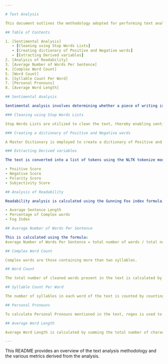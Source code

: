 ```yaml
---

# Text Analysis

This document outlines the methodology adopted for performing text analysis to derive sentimental opinion, sentiment scores, readability, passive words, personal pronouns, and more.

## Table of Contents

1. [Sentimental Analysis]
   - [Cleaning using Stop Words Lists]
   - [Creating dictionary of Positive and Negative words]
   - [Extracting Derived variables]
2. [Analysis of Readability]
3. [Average Number of Words Per Sentence]
4. [Complex Word Count]
5. [Word Count]
6. [Syllable Count Per Word]
7. [Personal Pronouns]
8. [Average Word Length]

## Sentimental Analysis

Sentimental analysis involves determining whether a piece of writing is positive, negative, or neutral. The algorithm designed for financial texts consists of the following steps:

### Cleaning using Stop Words Lists

Stop Words Lists are utilized to clean the text, thereby enabling sentiment analysis by excluding the words found in the Stop Words List.

### Creating a dictionary of Positive and Negative words

A Master Dictionary is employed to create a dictionary of Positive and Negative words. Only words not found in the Stop Words Lists are added to the dictionary.

### Extracting Derived variables

The text is converted into a list of tokens using the NLTK tokenize module, which are then used to calculate the following variables:

- Positive Score
- Negative Score
- Polarity Score
- Subjectivity Score

## Analysis of Readability

Readability analysis is calculated using the Gunning Fox index formula, which includes:

- Average Sentence Length
- Percentage of Complex words
- Fog Index

## Average Number of Words Per Sentence

This is calculated using the formula:
Average Number of Words Per Sentence = total number of words / total number of sentences

## Complex Word Count

Complex words are those containing more than two syllables.

## Word Count

The total number of cleaned words present in the text is calculated by removing stop words and any punctuations like ? ! , . before counting.

## Syllable Count Per Word

The number of syllables in each word of the text is counted by counting the vowels present in each word, handling exceptions like words ending with "es" or "ed".

## Personal Pronouns

To calculate Personal Pronouns mentioned in the text, regex is used to find the counts of specific words. Special care is taken so that country names are not included in the count.

## Average Word Length

Average Word Length is calculated by summing the total number of characters in each word and dividing by the total number of words.

---
```


This README provides an overview of the text analysis methodology and the various metrics derived from the analysis.
